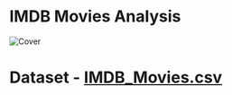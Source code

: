 # IMDB Movies Analysis
![Cover](https://github.com/BRUTALXBONG/POWER_BI_Projects/assets/125906962/eb6f564e-e0e2-4c10-ab0c-bcee8318c616)
# Dataset - [IMDB_Movies.csv](https://github.com/BRUTALXBONG/POWER_BI_Projects/files/14001449/IMDB_Movies.csv)
